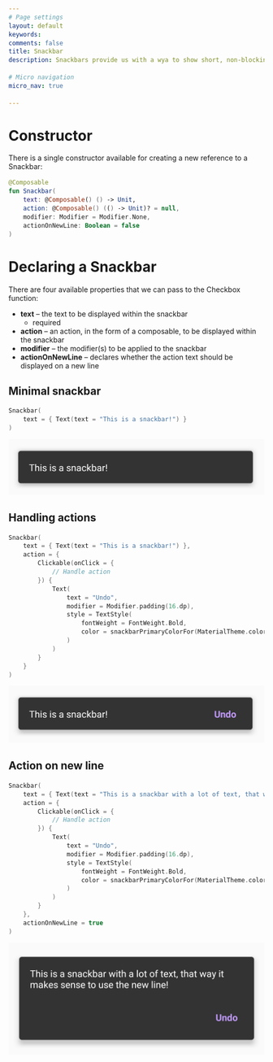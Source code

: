 ```yaml
---
# Page settings
layout: default
keywords:
comments: false
title: Snackbar
description: Snackbars provide us with a wya to show short, non-blocking alerts to the user. Usually displayed at the bottom of the screen, these components can also provide a single action for the user to take in the context of the given message.

# Micro navigation
micro_nav: true

---
```


# Constructor

There is a single constructor available for creating a new reference to a Snackbar:

```kotlin
@Composable
fun Snackbar(
    text: @Composable() () -> Unit,
    action: @Composable() (() -> Unit)? = null,
    modifier: Modifier = Modifier.None,
    actionOnNewLine: Boolean = false
)
```

# Declaring a Snackbar

There are four available properties that we can pass to the Checkbox function:

* **text** – the text to be displayed within the snackbar
    * required
* **action** – an action, in the form of a composable, to be displayed within the snackbar
* **modifier** – the modifier(s) to be applied to the snackbar
* **actionOnNewLine** – declares whether the action text should be displayed on a new line

## Minimal snackbar

```kotlin
Snackbar(
    text = { Text(text = "This is a snackbar!") }
)
```
<p align="center">
  <img src="/academy/material/media/snackbar.png">
</p>

## Handling actions

```kotlin
Snackbar(
    text = { Text(text = "This is a snackbar!") },
    action = {
        Clickable(onClick = {
            // Handle action
        }) {
            Text(
                text = "Undo",
                modifier = Modifier.padding(16.dp),
                style = TextStyle(
                    fontWeight = FontWeight.Bold,
                    color = snackbarPrimaryColorFor(MaterialTheme.colors)
                )
            )
        }
    }
)
```

<p align="center">
  <img src="/academy/material/media/snackbar_action.png">
</p>

## Action on new line

```kotlin
Snackbar(
    text = { Text(text = "This is a snackbar with a lot of text, that way it makes sense to use the new line!") },
    action = {
        Clickable(onClick = {
            // Handle action
        }) {
            Text(
                text = "Undo",
                modifier = Modifier.padding(16.dp),
                style = TextStyle(
                    fontWeight = FontWeight.Bold,
                    color = snackbarPrimaryColorFor(MaterialTheme.colors)
                )
            )
        }
    },
    actionOnNewLine = true
)
```

<p align="center">
  <img src="/academy/material/media/snackbar_new_line.png">
</p>
